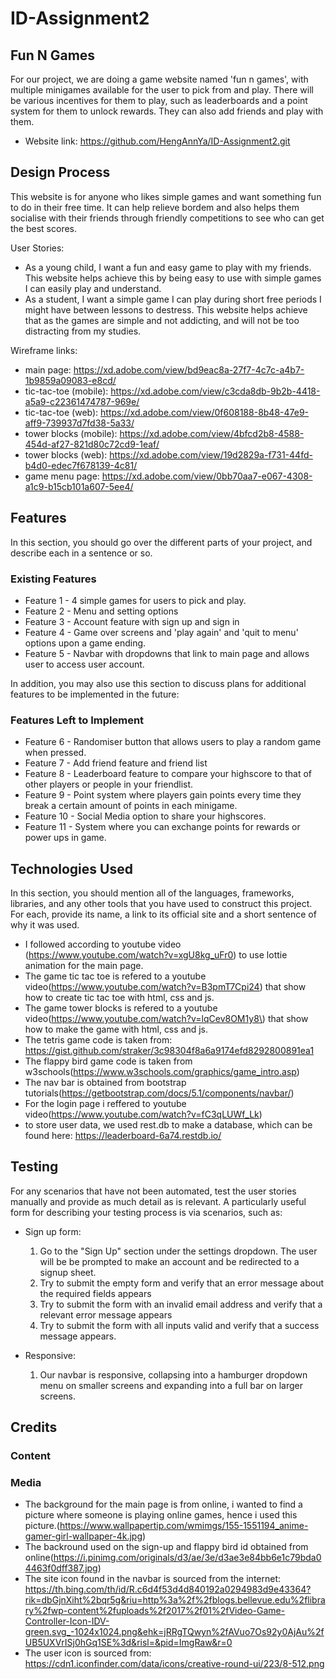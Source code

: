 # ID-Assignment2

## Fun N Games
For our project, we are doing a game website named 'fun n games', with multiple minigames available for the user to pick from and play. There will be various incentives for them to play, such as leaderboards and a point system for them to unlock rewards. They can also add friends and play with them.
- Website link: https://github.com/HengAnnYa/ID-Assignment2.git

## Design Process
This website is for anyone who likes simple games and want something fun to do in their free time. It can help relieve bordem and also helps them socialise with their friends through friendly competitions to see who can get the best scores. 

User Stories:
- As a young child, I want a fun and easy game to play with my friends. This website helps achieve this by being easy to use with simple games I can easily play and understand.
- As a student, I want a simple game I can play during short free periods I might have between lessons to destress. This website helps achieve that as the games are simple and not addicting, and will not be too distracting from my studies. 

Wireframe links:
- main page: https://xd.adobe.com/view/bd9eac8a-27f7-4c7c-a4b7-1b9859a09083-e8cd/
- tic-tac-toe (mobile): https://xd.adobe.com/view/c3cda8db-9b2b-4418-a5a9-c22361474787-969e/
- tic-tac-toe (web): https://xd.adobe.com/view/0f608188-8b48-47e9-aff9-739937d7fd38-5a33/
- tower blocks (mobile): https://xd.adobe.com/view/4bfcd2b8-4588-454d-af27-821d80c72cd9-1eaf/
- tower blocks (web): https://xd.adobe.com/view/19d2829a-f731-44fd-b4d0-edec7f678139-4c81/
- game menu page: https://xd.adobe.com/view/0bb70aa7-e067-4308-a1c9-b15cb101a607-5ee4/

## Features
In this section, you should go over the different parts of your project, and describe each in a sentence or so.

### Existing Features
- Feature 1 - 4 simple games for users to pick and play.
- Feature 2 - Menu and setting options
- Feature 3 - Account feature with sign up and sign in 
- Feature 4 - Game over screens and 'play again' and 'quit to menu' options upon a game ending. 
- Feature 5 - Navbar with dropdowns that link to main page and allows user to access user account. 

In addition, you may also use this section to discuss plans for additional features to be implemented in the future:

### Features Left to Implement
- Feature 6 - Randomiser button that allows users to play a random game when pressed. 
- Feature 7 - Add friend feature and friend list
- Feature 8 - Leaderboard feature to compare your highscore to that of other players or people in your friendlist.
- Feature 9 - Point system where players gain points every time they break a certain amount of points in each minigame.
- Feature 10 - Social Media option to share your highscores. 
- Feature 11 - System where you can exchange points for rewards or power ups in game. 

## Technologies Used
In this section, you should mention all of the languages, frameworks, libraries, and any other tools that you have used to construct this project. For each, provide its name, a link to its official site and a short sentence of why it was used.
- I followed according to youtube video (https://www.youtube.com/watch?v=xgU8kg_uFr0) to use lottie animation for the main page.
- The game tic tac toe is refered to a youtube video(https://www.youtube.com/watch?v=B3pmT7Cpi24) that show how to create tic tac toe with html, css and js.
- The game tower blocks is refered to a youtube video(https://www.youtube.com/watch?v=lqCev8OM1y8\) that show how to make the game with html, css and js.
- The tetris game code is taken from: https://gist.github.com/straker/3c98304f8a6a9174efd8292800891ea1
- The flappy bird game code is taken from w3schools(https://www.w3schools.com/graphics/game_intro.asp)
- The nav bar is obtained from bootstrap tutorials(https://getbootstrap.com/docs/5.1/components/navbar/)
- For the login page i reffered to youtube video(https://www.youtube.com/watch?v=fC3qLUWf_Lk)
- to store user data, we used rest.db to make a database, which can be found here: https://leaderboard-6a74.restdb.io/

## Testing
For any scenarios that have not been automated, test the user stories manually and provide as much detail as is relevant. A particularly useful form for describing your testing process is via scenarios, such as:

- Sign up form:
  1. Go to the "Sign Up" section under the settings dropdown. The user will be be prompted to make an account and be redirected to a signup sheet. 
  2. Try to submit the empty form and verify that an error message about the required fields appears
  3. Try to submit the form with an invalid email address and verify that a relevant error message appears
  4. Try to submit the form with all inputs valid and verify that a success message appears.

- Responsive:
  1. Our navbar is responsive, collapsing into a hamburger dropdown menu on smaller screens and expanding into a full bar on larger screens. 


## Credits
### Content

### Media
- The background for the main page is from online, i wanted to find a picture where someone is playing online games, hence i used this picture.(https://www.wallpapertip.com/wmimgs/155-1551194_anime-gamer-girl-wallpaper-4k.jpg)
- The backround used on the sign-up and flappy bird id obtained from online(https://i.pinimg.com/originals/d3/ae/3e/d3ae3e84bb6e1c79bda04463f0dff387.jpg)
- The site icon found in the navbar is sourced from the internet: https://th.bing.com/th/id/R.c6d4f53d4d840192a0294983d9e43364?rik=dbGjnXiht%2bqr5g&riu=http%3a%2f%2fblogs.bellevue.edu%2flibrary%2fwp-content%2fuploads%2f2017%2f01%2fVideo-Game-Controller-Icon-IDV-green.svg_-1024x1024.png&ehk=jRRgTQwyn%2fAVuo7Os92y0AjAu%2fUB5UXVrISj0hGq1SE%3d&risl=&pid=ImgRaw&r=0
- The user icon is sourced from: https://cdn1.iconfinder.com/data/icons/creative-round-ui/223/8-512.png

